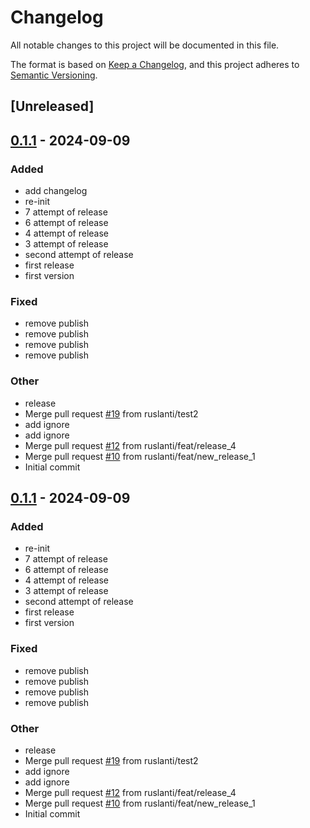 # Changelog
All notable changes to this project will be documented in this file.

The format is based on [Keep a Changelog](https://keepachangelog.com/en/1.0.0/),
and this project adheres to [Semantic Versioning](https://semver.org/spec/v2.0.0.html).

## [Unreleased]

## [0.1.1](https://github.com/ruslanti/test_release_2/releases/tag/v0.1.1) - 2024-09-09

### Added

- add changelog
- re-init
- 7 attempt of release
- 6 attempt of release
- 4 attempt of release
- 3 attempt of release
- second attempt of release
- first release
- first version

### Fixed

- remove publish
- remove publish
- remove publish
- remove publish

### Other

- release
- Merge pull request [#19](https://github.com/ruslanti/test_release_2/pull/19) from ruslanti/test2
- add ignore
- add ignore
- Merge pull request [#12](https://github.com/ruslanti/test_release_2/pull/12) from ruslanti/feat/release_4
- Merge pull request [#10](https://github.com/ruslanti/test_release_2/pull/10) from ruslanti/feat/new_release_1
- Initial commit

## [0.1.1](https://github.com/ruslanti/test_release_2/releases/tag/v0.1.1) - 2024-09-09

### Added
- re-init
- 7 attempt of release
- 6 attempt of release
- 4 attempt of release
- 3 attempt of release
- second attempt of release
- first release
- first version

### Fixed
- remove publish
- remove publish
- remove publish
- remove publish

### Other
- release
- Merge pull request [#19](https://github.com/ruslanti/test_release_2/pull/19) from ruslanti/test2
- add ignore
- add ignore
- Merge pull request [#12](https://github.com/ruslanti/test_release_2/pull/12) from ruslanti/feat/release_4
- Merge pull request [#10](https://github.com/ruslanti/test_release_2/pull/10) from ruslanti/feat/new_release_1
- Initial commit
